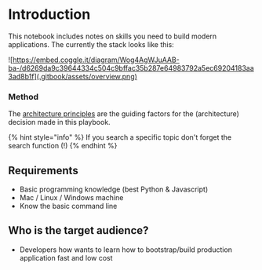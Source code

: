 # Introduction

This notebook includes notes on skills you need to build modern applications. The currently the stack looks like this:

![https://embed.coggle.it/diagram/Wog4AgWJuAAB-ba-/d6269da9c39644334c504c9bffac35b287e64983792a5ec69204183aa3ad8b1f](.gitbook/assets/overview.png)

### Method

The [architecture principles](architecture/) are the guiding factors for the \(architecture\) decision made in this playbook.

{% hint style="info" %}
If you search a specific topic don't forget the search function \(!\)
{% endhint %}

## Requirements

* Basic programming knowledge \(best Python & Javascript\)
* Mac / Linux / Windows machine
* Know the basic command line

## Who is the target audience?

* Developers how wants to learn how to bootstrap/build production application fast and low cost

